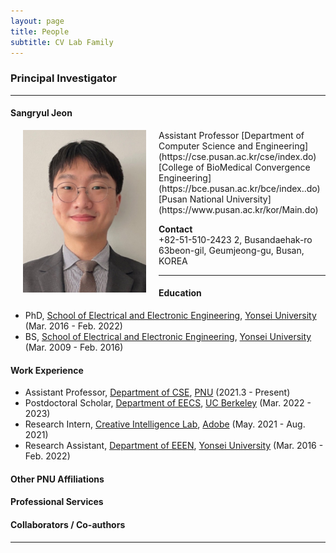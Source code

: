 ```yaml
---
layout: page
title: People 
subtitle: CV Lab Family
---
```


### Principal Investigator
<hr>

#### Sangryul Jeon

<img src="https://raw.githubusercontent.com/pnu-computer-vision-lab/pnu-computer-vision-lab.github.io/master/img/srjeon.jpg" width="197" height="260" align="left" hspace="20" /> 
Assistant Professor   
[Department of Computer Science and Engineering](https://cse.pusan.ac.kr/cse/index.do)  
[College of BioMedical Convergence Engineering](https://bce.pusan.ac.kr/bce/index..do)  
[Pusan National University](https://www.pusan.ac.kr/kor/Main.do)   


**Contact**  
+82-51-510-2423
2, Busandaehak-ro 63beon-gil, Geumjeong-gu, Busan, KOREA

<hr>

#### Education 
* PhD, [School of Electrical and Electronic Engineering](https://ee.yonsei.ac.kr/ee_en/index.do), [Yonsei University](https://www.yonsei.ac.kr/sc/) (Mar. 2016 - Feb. 2022)  
* BS, [School of Electrical and Electronic Engineering](https://ee.yonsei.ac.kr/ee_en/index.do), [Yonsei University](https://www.yonsei.ac.kr/sc/) (Mar. 2009 - Feb. 2016)  
  
#### Work Experience

* Assistant Professor, [Department of CSE](https://cse.pusan.ac.kr/cse/index.do), [PNU](https://www.pusan.ac.kr/kor/Main.do) (2021.3 - Present)
* Postdoctoral Scholar, [Department of EECS](https://eecs.berkeley.edu/), [UC Berkeley](https://www.berkeley.edu/) (Mar. 2022 - 2023)
* Research Intern, [Creative Intelligence Lab](https://research.adobe.com/), [Adobe](https://research.adobe.com/) (May. 2021 - Aug. 2021)
* Research Assistant, [Department of EEEN](https://ee.yonsei.ac.kr/ee_en/index.do), [Yonsei University](https://www.yonsei.ac.kr/sc/) (Mar. 2016 - Feb. 2022)

#### Other PNU Affiliations

#### Professional Services

#### Collaborators / Co-authors



<hr>  

